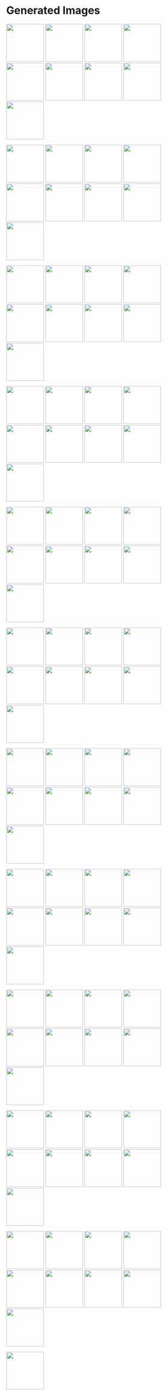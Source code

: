 # Generated Images



<img src="2025_09_06_01.webp" width="100"/> <img src="2025_09_06_02.webp" width="100"/> <img src="2025_09_06_03.webp" width="100"/> <img src="2025_09_06_04.webp" width="100"/> <img src="2025_09_06_05.webp" width="100"/> <img src="2025_09_06_06.webp" width="100"/> <img src="2025_09_06_07.webp" width="100"/> <img src="2025_09_06_08.webp" width="100"/> <img src="2025_09_06_09.webp" width="100"/>

<img src="2025_09_06_10.webp" width="100"/> <img src="2025_09_06_100.webp" width="100"/> <img src="2025_09_06_11.webp" width="100"/> <img src="2025_09_06_12.webp" width="100"/> <img src="2025_09_06_13.webp" width="100"/> <img src="2025_09_06_14.webp" width="100"/> <img src="2025_09_06_15.webp" width="100"/> <img src="2025_09_06_16.webp" width="100"/> <img src="2025_09_06_17.webp" width="100"/>

<img src="2025_09_06_18.webp" width="100"/> <img src="2025_09_06_19.webp" width="100"/> <img src="2025_09_06_20.webp" width="100"/> <img src="2025_09_06_21.webp" width="100"/> <img src="2025_09_06_22.webp" width="100"/> <img src="2025_09_06_23.webp" width="100"/> <img src="2025_09_06_24.webp" width="100"/> <img src="2025_09_06_25.webp" width="100"/> <img src="2025_09_06_26.webp" width="100"/>

<img src="2025_09_06_27.webp" width="100"/> <img src="2025_09_06_28.webp" width="100"/> <img src="2025_09_06_29.webp" width="100"/> <img src="2025_09_06_30.webp" width="100"/> <img src="2025_09_06_31.webp" width="100"/> <img src="2025_09_06_32.webp" width="100"/> <img src="2025_09_06_33.webp" width="100"/> <img src="2025_09_06_34.webp" width="100"/> <img src="2025_09_06_35.webp" width="100"/>

<img src="2025_09_06_36.webp" width="100"/> <img src="2025_09_06_37.webp" width="100"/> <img src="2025_09_06_38.webp" width="100"/> <img src="2025_09_06_39.webp" width="100"/> <img src="2025_09_06_40.webp" width="100"/> <img src="2025_09_06_41.webp" width="100"/> <img src="2025_09_06_42.webp" width="100"/> <img src="2025_09_06_43.webp" width="100"/> <img src="2025_09_06_44.webp" width="100"/>

<img src="2025_09_06_45.webp" width="100"/> <img src="2025_09_06_46.webp" width="100"/> <img src="2025_09_06_47.webp" width="100"/> <img src="2025_09_06_48.webp" width="100"/> <img src="2025_09_06_49.webp" width="100"/> <img src="2025_09_06_50.webp" width="100"/> <img src="2025_09_06_51.webp" width="100"/> <img src="2025_09_06_52.webp" width="100"/> <img src="2025_09_06_53.webp" width="100"/>

<img src="2025_09_06_54.webp" width="100"/> <img src="2025_09_06_55.webp" width="100"/> <img src="2025_09_06_56.webp" width="100"/> <img src="2025_09_06_57.webp" width="100"/> <img src="2025_09_06_58.webp" width="100"/> <img src="2025_09_06_59.webp" width="100"/> <img src="2025_09_06_60.webp" width="100"/> <img src="2025_09_06_61.webp" width="100"/> <img src="2025_09_06_62.webp" width="100"/>

<img src="2025_09_06_63.webp" width="100"/> <img src="2025_09_06_64.webp" width="100"/> <img src="2025_09_06_65.webp" width="100"/> <img src="2025_09_06_66.webp" width="100"/> <img src="2025_09_06_67.webp" width="100"/> <img src="2025_09_06_68.webp" width="100"/> <img src="2025_09_06_69.webp" width="100"/> <img src="2025_09_06_70.webp" width="100"/> <img src="2025_09_06_71.webp" width="100"/>

<img src="2025_09_06_72.webp" width="100"/> <img src="2025_09_06_73.webp" width="100"/> <img src="2025_09_06_74.webp" width="100"/> <img src="2025_09_06_75.webp" width="100"/> <img src="2025_09_06_76.webp" width="100"/> <img src="2025_09_06_77.webp" width="100"/> <img src="2025_09_06_78.webp" width="100"/> <img src="2025_09_06_79.webp" width="100"/> <img src="2025_09_06_80.webp" width="100"/>

<img src="2025_09_06_81.webp" width="100"/> <img src="2025_09_06_82.webp" width="100"/> <img src="2025_09_06_83.webp" width="100"/> <img src="2025_09_06_84.webp" width="100"/> <img src="2025_09_06_85.webp" width="100"/> <img src="2025_09_06_86.webp" width="100"/> <img src="2025_09_06_87.webp" width="100"/> <img src="2025_09_06_88.webp" width="100"/> <img src="2025_09_06_89.webp" width="100"/>

<img src="2025_09_06_90.webp" width="100"/> <img src="2025_09_06_91.webp" width="100"/> <img src="2025_09_06_92.webp" width="100"/> <img src="2025_09_06_93.webp" width="100"/> <img src="2025_09_06_94.webp" width="100"/> <img src="2025_09_06_95.webp" width="100"/> <img src="2025_09_06_96.webp" width="100"/> <img src="2025_09_06_97.webp" width="100"/> <img src="2025_09_06_98.webp" width="100"/>

<img src="2025_09_06_99.webp" width="100"/>